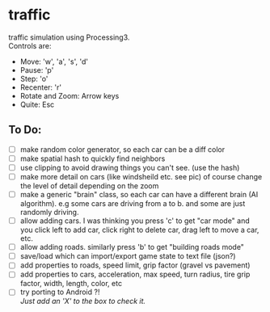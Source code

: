 # traffic
traffic simulation using Processing3.  
Controls are:
- Move: 'w', 'a', 's', 'd'
- Pause: 'p'
- Step: 'o'
- Recenter: 'r'
- Rotate and Zoom: Arrow keys
- Quite: Esc

## To Do:
- [ ] make random color generator, so each car can be a diff color  
- [ ] make spatial hash to quickly find neighbors  
- [ ] use clipping to avoid drawing things you can't see. (use the hash)  
- [ ] make more detail on cars (like windsheild etc. see pic) of course change the level of detail depending on the zoom   
- [ ] make a generic "brain" class, so each car can have a different brain (AI algorithm). e.g some cars are driving from a to b. and some are just randomly driving.  
- [ ] allow adding cars.  I was thinking you press 'c' to get "car mode" and you click left to add car, click right to delete car, drag left to move a car, etc.  
- [ ] allow adding roads.  similarly press 'b' to get "building roads mode"  
- [ ] save/load which can import/export game state to text file (json?)  
- [ ] add properties to roads, speed limit, grip factor (gravel vs pavement)  
- [ ] add properties to cars, acceleration, max speed, turn radius, tire grip factor, width, length, color, etc  
- [ ]  try porting to Android ?!  
*Just add an 'X' to the box to check it.*
